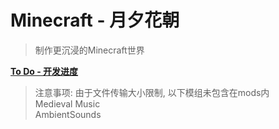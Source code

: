 # Minecraft - 月夕花朝
> 制作更沉浸的Minecraft世界

[**To Do - 开发进度**](https://github.com/Eikidona/Minecraft-TheEraofDisaster/edit/main/TODO.md)

> 注意事项: 由于文件传输大小限制, 以下模组未包含在mods内  
> Medieval Music  
> AmbientSounds
